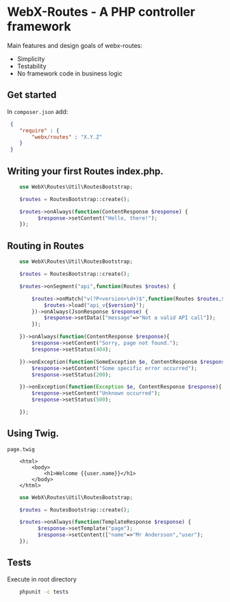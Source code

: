 # WebX-Routes - A PHP controller framework

Main features and design goals of webx-routes:
* Simplicity
* Testability
* No framework code in business logic

## Get started

In `composer.json` add:

```json
 {
    "require" : {
        "webx/routes" : "X.Y.Z"
    }
 }
```

## Writing your first Routes index.php.

```php
    use WebX\Routes\Util\RoutesBootstrap;

    $routes = RoutesBootstrap::create();

    $routes->onAlways(function(ContentResponse $response) {
          $response->setContent("Hello, there!");
    });

```

## Routing in Routes
```php
    use WebX\Routes\Util\RoutesBootstrap;

    $routes = RoutesBootstrap::create();

    $routes->onSegment("api",function(Routes $routes) {

        $routes->onMatch("v(?P<version>\d+)$",function(Routes $routes,$version) {
            $routes->load("api_v{$version}");
        })->onAlways(JsonResponse $response) {
            $response->setData(["message"=>"Not a valid API call"]);
        });

    })->onAlways(function(ContentResponse $response){
        $response->setContent("Sorry, page not found.");
        $response->setStatus(404);

    })->onException(function(SomeException $e, ContentResponse $response){
        $response->setContent("Some specific error occurred");
        $response->setStatus(200);

    })->onException(function(Exception $e, ContentResponse $response){
        $response->setContent("Unknown occurred");
        $response->setStatus(500);

    });

```

## Using Twig.

`page.twig`

```twig
    <html>
        <body>
            <h1>Welcome {{user.name}}</h1>
        </body>
    </html>

```

```php
    use WebX\Routes\Util\RoutesBootstrap;

    $routes = RoutesBootstrap::create();

    $routes->onAlways(function(TemplateResponse $response) {
          $response->setTemplate("page");
          $response->setContent(["name"=>"Mr Andersson","user");
    });

```


## Tests
Execute in root directory
```bash
    phpunit -c tests
```




